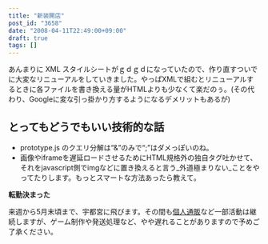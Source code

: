 ```yaml
---
title: "新装開店"
post_id: "3658"
date: "2008-04-11T22:49:00+09:00"
draft: true
tags: []
---
```


あんまりに XML スタイルシートがｇｄｇｄになっていたので、作り直すついでに大変なリニューアルをしていきました。やっぱXMLで組むとリニューアルするときに各ファイルを書き換える量がHTMLよりも少なくて楽だのぅ。(その代わり、Googleに変な引っ掛かり方するようになるデメリットもあるが)

## とってもどうでもいい技術的な話

* prototype.js のクエリ分解は“&”のみで“;”はダメっぽいのね。
* 画像やiframeを遅延ロードさせるためにHTML規格外の独自タグ吐かせて、それをjavascript側でimgなどに置き換えると言う_外道極まりない_ことをやってたりします。もっとスマートな方法あったら教えて。

**転勤決まった** 

来週から5月末頃まで、宇都宮に飛びます。その間も[個人通販](http://e.danmaq.com/)など一部活動は継続しますが、ゲーム制作や発送処理など、やや遅れることがありますので予めご了承ください。
